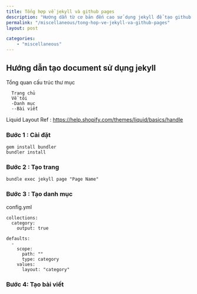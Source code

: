 ```yaml
---
title: Tổng hợp về jekyll và github pages
description: "Hướng dẫn từ cơ bản đến cao sử dụng jekyll để tạo github pages" 
permalink: "/miscellaneous/tong-hop-ve-jekyll-va-github-pages" 
layout: post

categories: 
    - "miscellaneous"
---
```


## Hướng dẫn tạo document sử dụng jekyll

Tổng quan cấu trúc thư mục
```
  Trang chủ
  Về tôi
  -Danh mục
  --Bài viết
```

Liquid Layout Ref : https://help.shopify.com/themes/liquid/basics/handle

### Bước 1 : Cài đặt

```
gem install bundler
bundler install
```

### Bước 2 : Tạo trang

```
bundle exec jekyll page "Page Name"
```

### Bước 3 : Tạo danh mục

config.yml
```
collections:
  category:
    output: true

defaults:
  -
    scope:
      path: ""
      type: category
    values:
      layout: "category"
```

### Bước 4: Tạo bài viết